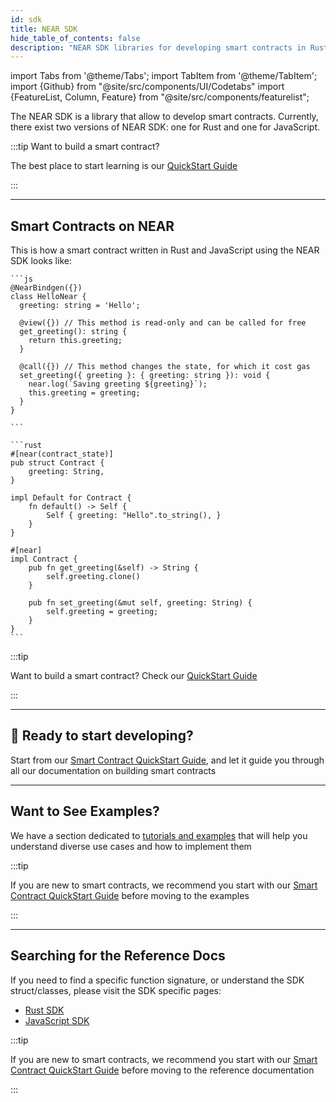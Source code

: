 ```yaml
---
id: sdk
title: NEAR SDK
hide_table_of_contents: false
description: "NEAR SDK libraries for developing smart contracts in Rust and JavaScript - comprehensive tools with reference documentation and examples for building on NEAR."
---
```


import Tabs from '@theme/Tabs';
import TabItem from '@theme/TabItem';
import {Github} from "@site/src/components/UI/Codetabs"
import {FeatureList, Column, Feature} from "@site/src/components/featurelist";

The NEAR SDK is a library that allow to develop smart contracts. Currently, there exist two versions of NEAR SDK: one for Rust and one for JavaScript.

:::tip Want to build a smart contract?

The best place to start learning is our [QuickStart Guide](../smart-contracts/quickstart.md)

:::

<FeatureList>
  <Column title="" size="6">
    <Feature url="https://docs.rs/near-sdk/latest/near_sdk/" title="Rust SDK" subtitle="Rust SDK Reference docs" image="smartcontract-rust.png" />
  </Column>
  <Column title="" size="6">
    <Feature url="https://near.github.io/near-sdk-js/" title="JavaScript SDK" subtitle="Javascript SDK Reference docs" image="smartcontract-js.png" />
  </Column>
</FeatureList>

---

## Smart Contracts on NEAR


This is how a smart contract written in Rust and JavaScript using the NEAR SDK looks like:

<Tabs groupId="code-tabs">
  <TabItem value="js" label="🌐 JavaScript">

    ```js
    @NearBindgen({})
    class HelloNear {
      greeting: string = 'Hello';

      @view({}) // This method is read-only and can be called for free
      get_greeting(): string {
        return this.greeting;
      }

      @call({}) // This method changes the state, for which it cost gas
      set_greeting({ greeting }: { greeting: string }): void {
        near.log(`Saving greeting ${greeting}`);
        this.greeting = greeting;
      }
    }
    
    ```

  </TabItem>

  <TabItem value="rust" label="🦀 Rust">

    ```rust
    #[near(contract_state)]
    pub struct Contract {
        greeting: String,
    }

    impl Default for Contract {
        fn default() -> Self {
            Self { greeting: "Hello".to_string(), }
        }
    }

    #[near]
    impl Contract {
        pub fn get_greeting(&self) -> String {
            self.greeting.clone()
        }

        pub fn set_greeting(&mut self, greeting: String) {
            self.greeting = greeting;
        }
    }
    ```

  </TabItem>

</Tabs>

:::tip

Want to build a smart contract? Check our [QuickStart Guide](../smart-contracts/quickstart.md)

:::

---

## 🎉 Ready to start developing?

Start from our [Smart Contract QuickStart Guide](../smart-contracts/quickstart.md), and let it guide you through all our documentation on building smart contracts

---

## Want to See Examples?

We have a section dedicated to [tutorials and examples](../tutorials/examples/guest-book.md) that will help you understand diverse use cases and how to implement them

:::tip

If you are new to smart contracts, we recommend you start with our [Smart Contract QuickStart Guide](../smart-contracts/quickstart.md) before moving to the examples

:::

---

## Searching for the Reference Docs

If you need to find a specific function signature, or understand the SDK struct/classes, please visit the SDK specific pages:

- [Rust SDK](https://docs.rs/near-sdk/latest/near_sdk/)
- [JavaScript SDK](https://near.github.io/near-sdk-js/)

:::tip

If you are new to smart contracts, we recommend you start with our [Smart Contract QuickStart Guide](../smart-contracts/quickstart.md) before moving to the reference documentation

:::
